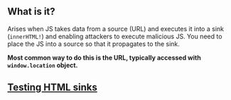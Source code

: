 ## What is it?

Arises when JS takes data from a source (URL) and executes it into a sink (`innerHTML!`) and enabling attackers to execute malicious JS. 
You need to place the JS into a source so that it propagates to the sink.

**Most common way to do this is the URL, typically accessed with `window.location` object.**

## [Testing HTML sinks](https://portswigger.net/web-security/cross-site-scripting/dom-based)



